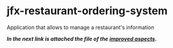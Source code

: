 # jfx-restaurant-ordering-system
Application that allows to manage a restaurant's information

***In the next link is attached the file of the [improved aspects](https://drive.google.com/file/d/19sEL43r_zRWmc0Yg4r_WE9ZNOWZ_ilr3/view?usp=sharing).***

